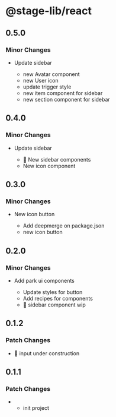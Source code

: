 # @stage-lib/react

## 0.5.0

### Minor Changes

- Update sidebar

  - new Avatar component
  - new User icon
  - update trigger style
  - new item component for sidebar
  - new section component for sidebar

## 0.4.0

### Minor Changes

- Update sidebar

  - 🚧 New sidebar components
  - New icon component

## 0.3.0

### Minor Changes

- New icon button

  - Add deepmerge on package.json
  - new icon button

## 0.2.0

### Minor Changes

- Add park ui components

  - Update styles for button
  - Add recipes for components
  - 🚧 sidebar component wip

## 0.1.2

### Patch Changes

- 🚧 input under construction

## 0.1.1

### Patch Changes

- - init project
